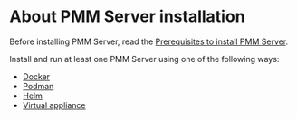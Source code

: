 # About PMM Server installation

Before installing PMM Server, read the [Prerequisites to install PMM Server](prerequisites.md).

Install and run at least one PMM Server using one of the following ways:

- [Docker](../install-pmm-server/deployment-options/docker/index.md)
- [Podman](../install-pmm-server/deployment-options/podman/index.md)
- [Helm](../install-pmm-server/deployment-options/helm/index.md)
- [Virtual appliance](../install-pmm-server/deployment-options/virtual/index.md)
<!---- [Amazon AWS](../install-pmm-server/deployment-options/aws/aws.md) -->


